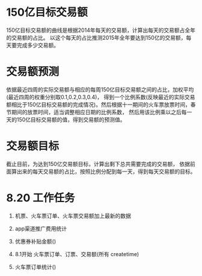 # 150亿目标交易额
150亿目标交易额的曲线是根据2014年每天的交易额，计算出每天的交易额占全年的交易额的占比。
以这个每天的占比推测2015年全年要达到150亿的交易额，每天要完成多少交易额。


# 交易额预测
依据最近四周的实际交易额与相应的每周150亿目标交易额之间的占比，加权平均(最近四周的权重分别取0.1,0.2,0.3,0.4)，
得到一个比例系数(反映最近的实际交易额相比于150亿目标交易额的完成情况)。然后根据十一期间的火车票放票时间，春节期间的放票时间，适当调整相应日期的比例系数，
然后用该比例乘以之后每一天的150亿目标交易额的值，得到交易额的预测值。


# 交易额目标
截止目前，为达到150亿交易额目标，计算出剩下总共需要完成的交易额，
依据前面算出来的每天交易额的占比，按照比例分配到每一天，得到每天交易额的目标。



# 8.20 工作任务
1. 机票、火车票订单、火车票交易额加上最新的数据

2. app渠道推广费用统计

3. 优惠券补贴金额()

4. 8.1开始 火车票订单、订票、交易额(所有 createtime)

5. 火车票订单统计()








